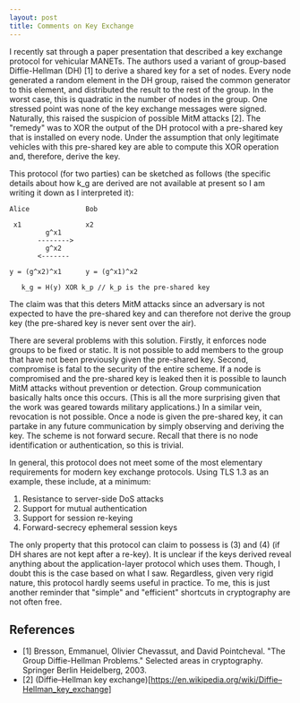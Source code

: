 ```yaml
---
layout: post
title: Comments on Key Exchange
---
```


I recently sat through a paper presentation that described a key exchange protocol for vehicular
MANETs. The authors used a variant of group-based Diffie-Hellman (DH) [1] to derive a shared key
for a set of nodes. Every node generated a random element in the DH group, raised the
common generator to this element, and distributed the result to the rest of the group.
In the worst case, this is quadratic in the number of nodes in the group. One stressed
point was none of the key exchange messages were signed. Naturally, this raised the suspicion
of possible MitM attacks [2]. The "remedy" was to XOR the output of the DH protocol with a
pre-shared key that is installed on every node. Under the assumption that only legitimate
vehicles with this pre-shared key are able to compute this XOR operation and, therefore, derive the key.

This protocol (for two parties) can be sketched as follows (the specific details about how k_g
are derived are not available at present so I am writing it down as I interpreted it):

~~~
Alice              Bob

 x1                x2
         g^x1
       -------->
         g^x2
       <-------

y = (g^x2)^x1      y = (g^x1)^x2

   k_g = H(y) XOR k_p // k_p is the pre-shared key
~~~

The claim was that this deters MitM attacks since an adversary is not
expected to have the pre-shared key and can therefore not derive the group
key (the pre-shared key is never sent over the air).

There are several problems with this solution. Firstly, it enforces node groups to be fixed or static.
It is not possible to add members to the group that have not been previously given
the pre-shared key. Second, compromise is fatal to the security of the entire scheme. If
a node is compromised and the pre-shared key is leaked then it is possible to launch MitM
attacks without prevention or detection. Group communication basically halts once this occurs.
(This is all the more surprising given that the work was geared towards military applications.)
In a similar vein, revocation is not possible. Once a node is given the pre-shared key,
it can partake in any future communication by simply observing and deriving the key. The
scheme is not forward secure. Recall that there is no node identification or authentication,
so this is trivial.  

In general, this protocol does not meet some of the most elementary requirements
for modern key exchange protocols. Using TLS 1.3 as an example, these include,
at a minimum:

1. Resistance to server-side DoS attacks
2. Support for mutual authentication
3. Support for session re-keying
4. Forward-secrecy ephemeral session keys

The only property that this protocol can claim to possess is (3) and (4) (if DH shares
are not kept after a re-key). It is unclear if the keys derived reveal anything
about the application-layer protocol which uses them. Though, I doubt this is
the case based on what I saw. Regardless, given very rigid nature, this protocol
hardly seems useful in practice. To me, this is just another reminder that "simple"
and "efficient" shortcuts in cryptography are not often free.

## References

- [1] Bresson, Emmanuel, Olivier Chevassut, and David Pointcheval. "The Group Diffie-Hellman Problems." Selected areas in cryptography. Springer Berlin Heidelberg, 2003.
- [2] (Diffie–Hellman key exchange)[https://en.wikipedia.org/wiki/Diffie–Hellman_key_exchange]
